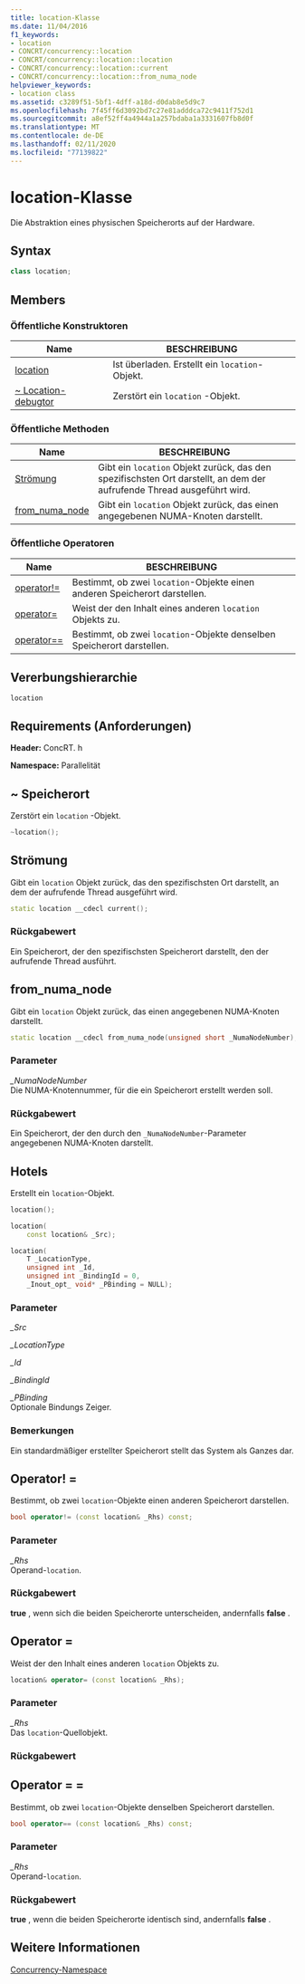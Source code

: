 ```yaml
---
title: location-Klasse
ms.date: 11/04/2016
f1_keywords:
- location
- CONCRT/concurrency::location
- CONCRT/concurrency::location::location
- CONCRT/concurrency::location::current
- CONCRT/concurrency::location::from_numa_node
helpviewer_keywords:
- location class
ms.assetid: c3289f51-5bf1-4dff-a18d-d0dab8e5d9c7
ms.openlocfilehash: 7f45ff6d3092bd7c27e81adddca72c9411f752d1
ms.sourcegitcommit: a8ef52ff4a4944a1a257bdaba1a3331607fb8d0f
ms.translationtype: MT
ms.contentlocale: de-DE
ms.lasthandoff: 02/11/2020
ms.locfileid: "77139822"
---
```

# <a name="location-class"></a>location-Klasse

Die Abstraktion eines physischen Speicherorts auf der Hardware.

## <a name="syntax"></a>Syntax

```cpp
class location;
```

## <a name="members"></a>Members

### <a name="public-constructors"></a>Öffentliche Konstruktoren

|Name|BESCHREIBUNG|
|----------|-----------------|
|[location](#ctor)|Ist überladen. Erstellt ein `location`-Objekt.|
|[~ Location-debugtor](#dtor)|Zerstört ein `location` -Objekt.|

### <a name="public-methods"></a>Öffentliche Methoden

|Name|BESCHREIBUNG|
|----------|-----------------|
|[Strömung](#current)|Gibt ein `location` Objekt zurück, das den spezifischsten Ort darstellt, an dem der aufrufende Thread ausgeführt wird.|
|[from_numa_node](#from_numa_node)|Gibt ein `location` Objekt zurück, das einen angegebenen NUMA-Knoten darstellt.|

### <a name="public-operators"></a>Öffentliche Operatoren

|Name|BESCHREIBUNG|
|----------|-----------------|
|[operator!=](#operator_neq)|Bestimmt, ob zwei `location`-Objekte einen anderen Speicherort darstellen.|
|[operator=](#operator_eq)|Weist der den Inhalt eines anderen `location` Objekts zu.|
|[operator==](#operator_eq_eq)|Bestimmt, ob zwei `location`-Objekte denselben Speicherort darstellen.|

## <a name="inheritance-hierarchy"></a>Vererbungshierarchie

`location`

## <a name="requirements"></a>Requirements (Anforderungen)

**Header:** ConcRT. h

**Namespace:** Parallelität

## <a name="dtor"></a>~ Speicherort

Zerstört ein `location` -Objekt.

```cpp
~location();
```

## <a name="current"></a>Strömung

Gibt ein `location` Objekt zurück, das den spezifischsten Ort darstellt, an dem der aufrufende Thread ausgeführt wird.

```cpp
static location __cdecl current();
```

### <a name="return-value"></a>Rückgabewert

Ein Speicherort, der den spezifischsten Speicherort darstellt, den der aufrufende Thread ausführt.

## <a name="from_numa_node"></a>from_numa_node

Gibt ein `location` Objekt zurück, das einen angegebenen NUMA-Knoten darstellt.

```cpp
static location __cdecl from_numa_node(unsigned short _NumaNodeNumber);
```

### <a name="parameters"></a>Parameter

*_NumaNodeNumber*<br/>
Die NUMA-Knotennummer, für die ein Speicherort erstellt werden soll.

### <a name="return-value"></a>Rückgabewert

Ein Speicherort, der den durch den `_NumaNodeNumber`-Parameter angegebenen NUMA-Knoten darstellt.

## <a name="ctor"></a>Hotels

Erstellt ein `location`-Objekt.

```cpp
location();

location(
    const location& _Src);

location(
    T _LocationType,
    unsigned int _Id,
    unsigned int _BindingId = 0,
    _Inout_opt_ void* _PBinding = NULL);
```

### <a name="parameters"></a>Parameter

*_Src*<br/>

*_LocationType*<br/>

*_Id*<br/>

*_BindingId*<br/>

*_PBinding*<br/>
Optionale Bindungs Zeiger.

### <a name="remarks"></a>Bemerkungen

Ein standardmäßiger erstellter Speicherort stellt das System als Ganzes dar.

## <a name="operator_neq"></a>Operator! =

Bestimmt, ob zwei `location`-Objekte einen anderen Speicherort darstellen.

```cpp
bool operator!= (const location& _Rhs) const;
```

### <a name="parameters"></a>Parameter

*_Rhs*<br/>
Operand-`location`.

### <a name="return-value"></a>Rückgabewert

**true** , wenn sich die beiden Speicherorte unterscheiden, andernfalls **false** .

## <a name="operator_eq"></a>Operator =

Weist der den Inhalt eines anderen `location` Objekts zu.

```cpp
location& operator= (const location& _Rhs);
```

### <a name="parameters"></a>Parameter

*_Rhs*<br/>
Das `location`-Quellobjekt.

### <a name="return-value"></a>Rückgabewert

## <a name="operator_eq_eq"></a>Operator = =

Bestimmt, ob zwei `location`-Objekte denselben Speicherort darstellen.

```cpp
bool operator== (const location& _Rhs) const;
```

### <a name="parameters"></a>Parameter

*_Rhs*<br/>
Operand-`location`.

### <a name="return-value"></a>Rückgabewert

**true** , wenn die beiden Speicherorte identisch sind, andernfalls **false** .

## <a name="see-also"></a>Weitere Informationen

[Concurrency-Namespace](concurrency-namespace.md)
